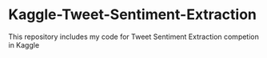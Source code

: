 # Kaggle-Tweet-Sentiment-Extraction
This repository includes my code for Tweet Sentiment Extraction competion in Kaggle
